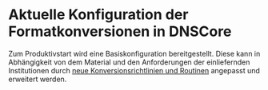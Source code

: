 # Aktuelle Konfiguration der Formatkonversionen in DNSCore
Zum Produktivstart wird eine Basiskonfiguration bereitgestellt. Diese kann in Abhängigkeit von dem Material und den Anforderungen der einliefernden Institutionen durch [neue Konversionsrichtlinien und Routinen](operations_format_conversion.de.md#Anlegen-und-Testen-von-neuen-Konversionsrichtlinien-und-Routinen) angepasst und erweitert werden.
